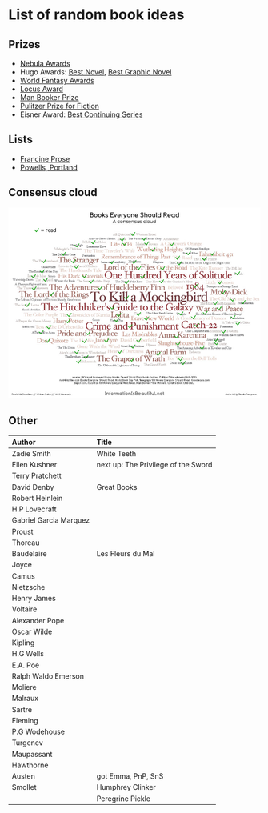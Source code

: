 # List of random book ideas

## Prizes
- [Nebula Awards](https://en.wikipedia.org/wiki/Nebula_Award_for_Best_Novel)
- Hugo Awards: [Best Novel](https://en.wikipedia.org/wiki/Hugo_Award_for_Best_Novel), [Best Graphic Novel](https://en.wikipedia.org/wiki/Hugo_Award_for_Best_Graphic_Story)
- [World Fantasy Awards](https://en.wikipedia.org/wiki/World_Fantasy_Award—Novel)
- [Locus Award](https://en.wikipedia.org/wiki/Locus_Award_for_Best_Fantasy_Novel)
- [Man Booker Prize](https://en.wikipedia.org/wiki/List_of_winners_and_shortlisted_authors_of_the_Booker_Prize_for_Fiction)
- [Pulitzer Prize for Fiction](https://en.wikipedia.org/wiki/Pulitzer_Prize_for_Fiction)
- Eisner Award: [Best Continuing Series](https://en.wikipedia.org/wiki/List_of_Eisner_Award_winners#Best_Continuing_Series)

## Lists
- [Francine Prose](http://www.giraffedays.com?page_id=5899)
- [Powells, Portland](http://www.powells.com/staff-picks)

## Consensus cloud
<img src="./information_is_beautiful_checked.png" alt="consensus cloud" width="800">


## Other
Author | Title 
:------ |:------
Zadie Smith | White Teeth
Ellen Kushner | next up: The Privilege of the Sword
Terry Pratchett  | 
David Denby   | Great Books 
Robert Heinlein  | 
H.P Lovecraft  | 
Gabriel Garcia Marquez  |
Proust  | 
Thoreau  | 
Baudelaire   | Les Fleurs du Mal
Joyce  |
Camus  |
Nietzsche  | 
Henry James  |
Voltaire  |
Alexander Pope  | 
Oscar Wilde  | 
Kipling  | 
H.G Wells  |
E.A. Poe  |
Ralph Waldo Emerson  |
Moliere  |
Malraux  |
Sartre  |
Fleming  |
P.G Wodehouse  |
Turgenev  |
Maupassant  |
Hawthorne | 
Austen |  got Emma, PnP,  SnS
Smollet  | Humphrey Clinker 
         | Peregrine Pickle 
